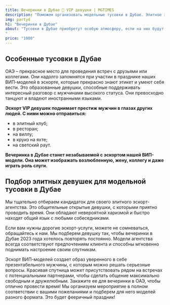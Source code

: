 ```yaml
---
title: Вечеринки в Дубае 🖤 VIP девушки | MGTIMES
description: "Поможем организовать модельные тусовки в Дубае. Элитное эскорт агентство для успешных мужчин! Подбор VIP моделей для сопровождения. Строго конфиденциально 📞 +971 58 525 2213 ⚡"
img: partyd
h1: "Вечеринки в Дубае"
about: "Тусовки в Дубае приобретут особую атмосферу, если на них будут присутствовать красивые и веселые модели, особенно если вечеринки организуют специалисты агентства эскорт услуг. Молодые яркие девушки могут стать украшением любого события. Они с удовольствием будут сопровождать мужчину на мероприятии, будь-то тусовка в клубе, зажигательный отдых на яхте или вилле возле бассейна.
"
price: "1000"
---
```




## Особенные тусовки в Дубае

ОАЭ – прекрасное место для проведения встреч с друзьями или коллегами. Они надолго запомнятся при участии в празднике наших ВИП-моделей в эскорте, которые прекрасно знают этикет и умеют себя вести. Это образованные девушки, способные поддерживать интересный разговор с мужчинами высокого статуса. Они превосходно танцуют и владеют иностранными языками.


**Эскорт VIP девушек поднимает престиж мужчин в глазах других людей. С ними можно отправиться:**
- в элитный клуб;
- в ресторан;
- на виллу;
- в круиз на яхте;
- на светский раут.


**Вечеринка в Дубае станет незабываемой с эскортом нашей ВИП-модели. Она может изображать возлюбленную, жену, коллегу и даже играть роль слуги.**


## Подбор элитных девушек для модельной тусовки в Дубае

Мы тщательно отбираем кандидаток для своего элитного эскорт-агентства. Это общительные открытые девушки, с которыми приятно проводить время. Они обладают невероятной харизмой и быстро находят общий язык с   любыми собеседниками.

Если вам нужны дорогие эскорт-услуги, можете не сомневаться, обращайтесь к нам. Мы подберем девушку так, чтобы вечеринки в Дубае 2023 года хотелось повторять постоянно. Модели агентства всегда соответствуют предпочтениям клиента и способны мгновенно поднимать настроение своим спутникам. 

Эскорт ВИП-моделей создает образ уверенного в себе презентабельного мужчины, с которым можно решать серьезные вопросы. Красивая спутница может присутствовать рядом на встречах с потенциальными партнерами, чтобы сделать общение максимально свободным и дружелюбным. Закажите ее для вечеринки в ОАЭ, чтобы отлично провести время! Мы организуем мероприятие в полном соответствии с вашими пожеланиями и подберем для него моделей разного формата. Это будет фееричный праздник!





